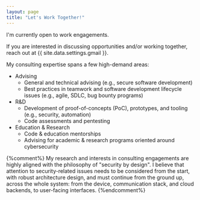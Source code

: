 ```yaml
---
layout: page
title: "Let's Work Together!"
---
```


I'm currently open to work engagements.

If you are interested in discussing opportunities and/or working together, reach out at {{ site.data.settings.gmail }}.

My consulting expertise spans a few high-demand areas:

- Advising
  - General and technical advising (e.g., secure software development)
  - Best practices in teamwork and software development lifecycle issues (e.g., agile, SDLC, bug bounty programs)
- R&D
  - Development of proof-of-concepts (PoC), prototypes, and tooling (e.g., security, automation)
  - Code assessments and pentesting
- Education & Research
  - Code & education mentorships
  - Advising for academic & research programs oriented around cybersecurity

{%comment%}
My research and interests in consulting engagements are highly aligned with the philosophy of "security by design".
I believe that attention to security-related issues needs to be considered from the start, with robust architecture design,
and must continue from the ground up, across the whole system:
from the device, communication stack, and cloud backends, to user-facing interfaces.
{%endcomment%}
